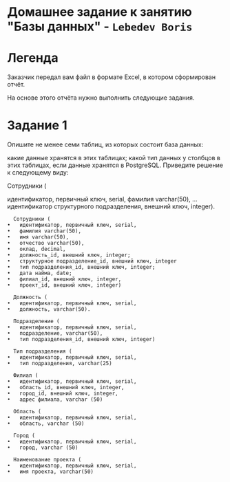 # Домашнее задание к занятию "Базы данных" - `Lebedev Boris`

# Легенда
Заказчик передал вам файл в формате Excel, в котором сформирован отчёт.

На основе этого отчёта нужно выполнить следующие задания.

# Задание 1
Опишите не менее семи таблиц, из которых состоит база данных:

какие данные хранятся в этих таблицах;
какой тип данных у столбцов в этих таблицах, если данные хранятся в PostgreSQL.
Приведите решение к следующему виду:

Сотрудники (

идентификатор, первичный ключ, serial,
фамилия varchar(50),
...
идентификатор структурного подразделения, внешний ключ, integer).




```
  Сотрудники (
•	идентификатор, первичный ключ, serial,
•	фамилия varchar(50),
•	имя varchar(50),
•	отчество varchar(50),
•	оклад, decimal,
•	должность_id, внешний ключ, integer;
•	структурное подразделение_id, внешний ключ, integer
•	тип подразделения_id, внешний ключ, integer;
•	дата найма, date;
•	филиал_id, внешний ключ, integer,
•	проект_id, внешний ключ, integer)

  Должность (
•	идентификатор, первичный ключ, serial,
•	должность, varchar(50).

  Подразделение (
•	идентификатор, первичный ключ, serial,
•	подразделение, varchar(50),
•	тип подразделения_id, внешний ключ, integer)

  Тип подразделения (
•	идентификатор, первичный ключ, serial,
•	тип подразделения, varchar(25)

  Филиал (
•	идентификатор, первичный ключ, serial,
•	область_id, внешний ключ, integer,
•	город_id, внешний ключ, integer,
•	адрес филиала, varchar (50)

  Область (
•	идентификатор, первичный ключ, serial,
•	область, varchar (50)

  Город (
•	идентификатор, первичный ключ, serial,
•	город, varchar (50)

  Наименование проекта (
•	идентификатор, первичный ключ, serial,
•	имя проекта, varchar(50)
```
